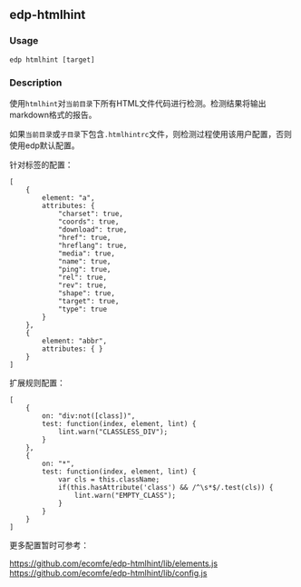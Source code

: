 edp-htmlhint
---------
### Usage

    edp htmlhint [target]


### Description

使用`htmlhint`对`当前目录`下所有HTML文件代码进行检测。检测结果将输出markdown格式的报告。

如果`当前目录`或`子目录`下包含`.htmlhintrc`文件，则检测过程使用该用户配置，否则使用edp默认配置。

针对标签的配置：

```
[
    {
        element: "a", 
        attributes: { 
            "charset": true,
            "coords": true,
            "download": true,
            "href": true,
            "hreflang": true,
            "media": true,
            "name": true,
            "ping": true,
            "rel": true,
            "rev": true,
            "shape": true,
            "target": true,
            "type": true
        }
    },
    {
        element: "abbr", 
        attributes: { }
    }
]
```

扩展规则配置：

```
[
    {
        on: "div:not([class])",
        test: function(index, element, lint) {
            lint.warn("CLASSLESS_DIV"); 
        }
    },
    { 
        on: "*",
        test: function(index, element, lint) {
            var cls = this.className;
            if(this.hasAttribute('class') && /^\s*$/.test(cls)) {
                lint.warn("EMPTY_CLASS");
            }
        } 
    }
]
```

更多配置暂时可参考：

https://github.com/ecomfe/edp-htmlhint/lib/elements.js
https://github.com/ecomfe/edp-htmlhint/lib/config.js





